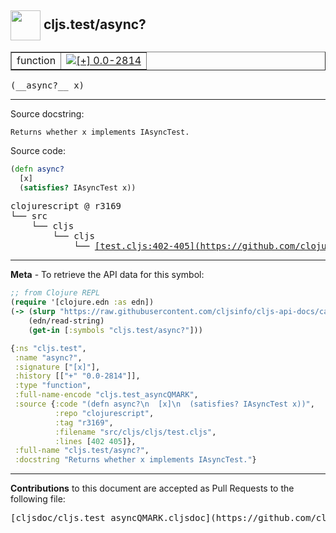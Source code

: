 ## <img width="48px" valign="middle" src="http://i.imgur.com/Hi20huC.png"> cljs.test/async?

 <table border="1">
<tr>

<td>function</td>
<td><a href="https://github.com/cljsinfo/cljs-api-docs/tree/0.0-2814"><img valign="middle" alt="[+] 0.0-2814" src="https://img.shields.io/badge/+-0.0--2814-lightgrey.svg"></a> </td>
</tr>
</table>

 <samp>
(__async?__ x)<br>
</samp>

---




Source docstring:

```
Returns whether x implements IAsyncTest.
```

Source code:

```clj
(defn async?
  [x]
  (satisfies? IAsyncTest x))
```

 <pre>
clojurescript @ r3169
└── src
    └── cljs
        └── cljs
            └── <ins>[test.cljs:402-405](https://github.com/clojure/clojurescript/blob/r3169/src/cljs/cljs/test.cljs#L402-L405)</ins>
</pre>


---

__Meta__ - To retrieve the API data for this symbol:

```clj
;; from Clojure REPL
(require '[clojure.edn :as edn])
(-> (slurp "https://raw.githubusercontent.com/cljsinfo/cljs-api-docs/catalog/cljs-api.edn")
    (edn/read-string)
    (get-in [:symbols "cljs.test/async?"]))
```

```clj
{:ns "cljs.test",
 :name "async?",
 :signature ["[x]"],
 :history [["+" "0.0-2814"]],
 :type "function",
 :full-name-encode "cljs.test_asyncQMARK",
 :source {:code "(defn async?\n  [x]\n  (satisfies? IAsyncTest x))",
          :repo "clojurescript",
          :tag "r3169",
          :filename "src/cljs/cljs/test.cljs",
          :lines [402 405]},
 :full-name "cljs.test/async?",
 :docstring "Returns whether x implements IAsyncTest."}

```

---

__Contributions__ to this document are accepted as Pull Requests to the following file:

 <pre>
[cljsdoc/cljs.test_asyncQMARK.cljsdoc](https://github.com/cljsinfo/cljs-api-docs/blob/master/cljsdoc/cljs.test_asyncQMARK.cljsdoc)
</pre>

